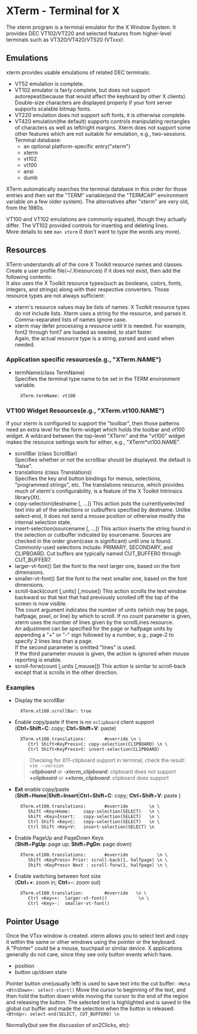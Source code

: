 # XTerm - Terminal for X
  The xterm program is a terminal emulator for the X Window System. It provides DEC VT102/VT220 and selected features from higher-level terminals such as VT320/VT420/VT520 (VTxxx).  
  
  ## Emulations
  xterm provides usable emulations of related DEC terminals:
  * VT52 emulation is complete.
  * VT102 emulator is fairly complete, but does not support autorepeat(because that would affect the keyboard by other X clients).
    Double-size characters are displayed properly if your font server supports scalable bitmap fonts.
  * VT220 emulation does not support soft fonts, it is otherwise complete.
  * VT420 emulation(the default) supports controls manipulating rectangles of characters as well as left/right margins.
    Xterm does not support some other features which are not suitable for emulation, e.g., two-sessions.  
  Terminal database:
    * an optional platform-specific entry("xterm")
    * xterm
    * vt102
    * vt100
    * ansi
    * dumb
    
  XTerm automatically searches the terminal database in this order for those entries and then set the "TERM" variable(and the "TERMCAP" environment variable on a few older system). The alternatives after "xterm" are very old, from the 1980s.
   
  VT100 and VT102 emulations are commonly equated, though they actually differ. The VT102 provided controls for inserting and deleting lines.  
  More details to see `man xterm` (I don't want to type the words any more).
  
  ## Resources
  XTerm understands all of the core X Toolkit resource names and classes.  
  Create a user profile file(~/.Xresources) if it does not exist, then add the following contents:   
  It also uses the X Toolkit resource types(such as booleans, colors, fonts, integers, and strings) along with their respective converters.
  Those resource types are not always sufficient:  
  * xterm's resource values may be lists of names. X Toolkit resource types do not include lists. Xterm uses a string for the resource, and parses it.  
  Comma-separated lists of names ignore case.    
  * xterm may defer processing a resource until it is needed. For example, font2 through font7 are loaded as needed, to start faster.  
  Again, the actual resource type is a string, parsed and used when needed.  
  
  ### Application specific resources(e.g., "XTerm.NAME")
  * termName(class TermName)  
    Specifies the terminal type name to be set in the TERM environment variable.
    ```
      XTerm.termName: vt100
    ```  
  
  ### VT100 Widget Resources(e.g., "XTerm.vt100.NAME") 
  If your xterm is configured to support the "toolbar", then those patterns need an extra level for the form-widget which holds the toolbar and vt100 widget. A wildcard between the top-level "XTerm" and the "vt100" widget makes the resource settings work for either, e.g., "XTerm*vt100.NAME".  
  * scrollBar (class ScrollBar)  
    Specifies whether or not the scrollbar should be displayed. the default is "false".  
  * translations (class Translations)  
    Specifies the key and button bindings for menus, selections, "programmed strings", etc. The translations resource, which provides much of xterm's configurability, is a feature of the X Toolkit Intrinsics library(Xt).
  * copy-selection(destname [, ...])
    This action puts the currentlyselected text into all of the selections or cutbuffers specified by destname. Unlike select-end, it does not send a mouse position or otherwise modify the internal selection state.
  * insert-selection(sourcename [, ...])
    This action inserts the string found in the selection or cutbuffer indicated by sourcename. Sources are checked in the order given(case is significant) until one is found. Commonly-used selections include: PRIMARY, SECONDARY, and CLIPBOARD. Cut buffers are typically named CUT_BUFFER0 through CUT_BUFFER7.
  * larger-vt-font()
    Set the font to the next larger one, based on the font dimensions.
  * smaller-vt-font()
    Set the font to the next smaller one, based on the font dimensions.
  * scroll-back(count [,units] [,mouse])
    This action scrolls the text window backward so that text that had previously scrolled off the top of the screen is now visible.  
    The count argument indicates the number of units (which may be page, halfpage, pixel, or line) by which to scroll. If no count parameter is given, xterm uses the number of lines given by the scrollLines resource.  
    An adjustment can be specified for the page or halfpage units by appending a "+" or "-" sign followed by a number, e.g., page-2 to specify 2 lines less than a page.  
    If the second parameter is omitted "lines" is used.  
    If the third parameter mouse is given, the action is ignored when mouse reporting is enable.
  * scroll-forw(count [,units [,mouse]])
    This action is similar to scroll-back except that is scrolls in the other direction.
    
  ### Examples
  
  * Display the scrollBar
    ```
      XTerm.vt100.scrollBar: true
    ```  
  * Enable copy/paste if there is no `xclipboard` client support  
    (**Ctrl**+**Shift**+**C**: copy; **Ctrl**+**Shift**+**V**: paste)
    ```
      XTerm.vt100.translations:       #override \n \
         Ctrl Shift<KeyPress>C: copy-selection(CLIPBOARD) \n \
         Ctrl Shift<KeyPress>V: insert-selection(CLIPBOARD)
    ```
    > Checking for X11-clipboard support in terminal, check the result: ```vim --version```  
    > ***-clipboard*** or ***-xterm_clipboard***: clipboard does not support  
    > ***+clipboard*** or ***+xterm_clipboard***: clipboard does support  
      
  * **Ext** enable copy/paste  
    (**Shift**+**Home**|**Shift**+**Insert**|**Ctrl**+**Shift**+**C**: copy; **Ctrl**+**Shift**+**V**: paste )
    ```
      XTerm.vt100.translations:       #override        \n \
         Shift <Key>Home:     copy-selection(SELECT)   \n \
         Shift <Key>Insert:   copy-selection(SELECT)   \n \
         Ctrl Shift <Key>C:   copy-selection(SELECT)   \n \
         Ctrl Shift <Key>V:   insert-selection(SELECT) \n 
    ```  
  * Enable PageUp and PageDown Keys  
    (**Shift**+**PgUp**: page up; **Shift**+**PgDn**: page down)
    ```
      XTerm.vt100.translations:       #override           \n \
         Shift <KeyPress> Prior: scroll-back(1, halfpage) \n \
         Shift <KeyPress> Next : scroll-forw(1, halfpage) \n \  
    ```  
  * Enable switching between font size  
    (**Ctrl**+**+**: zoom in; **Ctrl**+**-**: zoom out)
    ```
      XTerm.vt100.translation:        #override   \n \
         Ctrl <Key>+:  larger-vt-font()            \n \
         Ctrl <Key>-:  smaller-vt-font()  
    ```
   ## Pointer Usage
   Once the VTxx window is created. xterm allows you to select text and copy it within the same or other windows using the pointer or the keyboard.  
   A "Pointer" could be a mouse, touchpad or similar device. X applications generally do not care, since they see only button events which have.  
   * position
   * button up/down state 

   Pointer button one(usually left) is used to save text into the cut buffer:
     ```
       ~Meta <Btn1Down>: select-start()
     ```
   Move the cursor to beginning of the text, and then hold the button down while moving the cursor to the end of the region and releasing the button. The selected text is highlighted and is saved in the global cut buffer and made the selection when the button is released:  
     ```
       <BtnUp>: select-end(SELECT, CUT_BUFFER0) \n
     ```
   
   Normally(but see the discussion of on2Clicks, etc):
   
   
   
 

